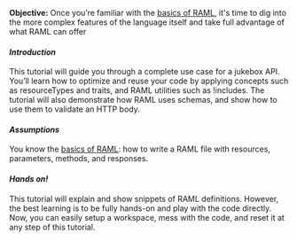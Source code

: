 **Objective:** Once you’re familiar with the [basics of RAML](http://raml.org/docs.html), it's time to dig into the more complex features of the language itself and take full advantage of what RAML can offer
#### *Introduction*
This tutorial will guide you through a complete use case for a jukebox API. You’ll learn how to optimize and reuse your code by applying concepts such as resourceTypes and traits, and RAML utilities such as !includes. The tutorial will also demonstrate how RAML uses schemas, and show how to use them to validate an HTTP body.

#### *Assumptions*
You know the [basics of RAML](http://raml.org/docs.html): how to write a RAML file with resources, parameters, methods, and responses.

#### *Hands on!*
This tutorial will explain and show snippets of RAML definitions. However, the best learning is to be fully hands-on and play with the code directly. Now, you can easily setup a workspace, mess with the code, and reset it at any step of this tutorial.
